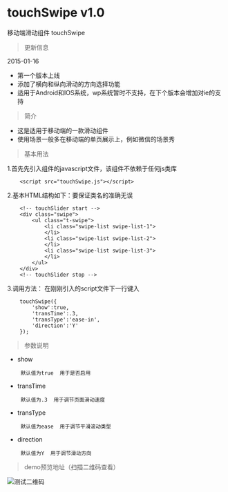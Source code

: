# touchSwipe v1.0
移动端滑动组件 touchSwipe
>更新信息

2015-01-16
+ 第一个版本上线
+ 添加了横向和纵向滑动的方向选择功能
+ 适用于Android和IOS系统，wp系统暂时不支持，在下个版本会增加对ie的支持

>简介

+ 这是适用于移动端的一款滑动组件
+ 使用场景一般多在移动端的单页展示上，例如微信的场景秀

>基本用法

1.首先先引入组件的javascript文件，该组件不依赖于任何js类库

		<script src="touchSwipe.js"></script>
        
2.基本HTML结构如下：要保证类名的准确无误

		<!-- touchSlider start -->
		<div class="swipe">
			<ul class="t-swipe">
				<li class="swipe-list swipe-list-1">
				</li>
				<li class="swipe-list swipe-list-2">
				</li>
				<li class="swipe-list swipe-list-3">
				</li>
			</ul>
		</div>
	    <!-- touchSlider stop -->
        
 3.调用方法：
 在刚刚引入的script文件下一行键入
 
 		touchSwipe({
			'show':true,
			'transTime':.3,
			'transType':'ease-in',
			'direction':'Y'
		});
        
 >参数说明
 
 + show
 
 		默认值为true  用于是否启用
        
 + transTime
 
 		默认值为.3  用于调节页面滑动速度
        
 + transType
 
 		默认值为ease  用于调节平滑滚动类型
        
 + direction
 
 		默认值为Y  用于调节滑动方向

>demo预览地址（扫描二维码查看）

![测试二维码](http://www.wangwenyu.com//content/images/2015/01/ZWB7H-S4-9--BWG-U4--COJ.jpg)
